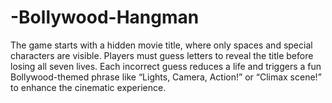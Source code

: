 # -Bollywood-Hangman
The game starts with a hidden movie title, where only spaces and special characters are visible. Players must guess letters to reveal the title before losing all seven lives. Each incorrect guess reduces a life and triggers a fun Bollywood-themed phrase like “Lights, Camera, Action!” or “Climax scene!” to enhance the cinematic experience.
